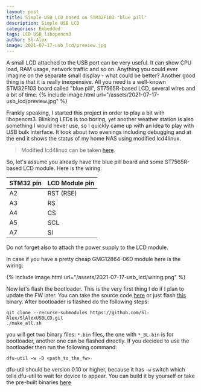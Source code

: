 ```yaml
---
layout: post
title: Simple USB LCD based on STM32F103 "blue pill"
description: Simple USB LCD
categories: Embedded
tags: LCD USB libopencm3
author: Sl-Alex
image: 2021-07-17-usb_lcd/preview.jpg
--- 
```


A small LCD attached to the USB port can be very useful. It can show CPU load, RAM usage, network traffic and so on. Anything you could ever imagine on the separate small display - what could be better? Another good thing is that it is really inexpensive. All you need is a well-known STM32F103 board called "blue pill", ST7565R-based LCD, several wires and a bit of time.
{% include image.html url="/assets/2021-07-17-usb_lcd/preview.jpg" %}




Frankly speaking, I started this project in order to play a bit with libopencm3. Blinking LEDs is too boring, yet another weather station is also something I would never use, so I quickly came up with an idea to play with USB bulk interface.
It took about two evenings including debugging and at the end it shows the status of my home NAS using modified lcd4linux.

> Modified lcd4linux can be taken [here][lcd4linux].

So, let's assume you already have the blue pill board and some ST7565R-based LCD module. Here is the wiring:

| STM32 pin | LCD Module pin |
|-----------|----------------|
| A2        | RST (RSE)      |
| A3        | RS             |
| A4        | CS             |
| A5        | SCL            |
| A7        | SI             |

Do not forget also to attach the power supply to the LCD module.

In case if you have a pretty cheap GMG12864-06D module here is the wiring:

{% include image.html url="/assets/2021-07-17-usb_lcd/wiring.png" %}

Now let's flash the bootloader. This is the very first thing I do if I plan to update the FW later. You can take the source code [here][bootloader] or just flash [this][bootloader_bin] binary.
After bootloader is flashed do the following steps:

```console
git clone --recurse-submodules https://github.com/Sl-Alex/SlAlexUSBLCD.git
./make_all.sh
```

you will get two binary files: `*.bin` files, the one with `*_BL.bin` is for bootloader,
another one can be flashed directly. If you decided to use the bootloader then run the following command:

```console
dfu-util -w -D <path_to_the_fw>
```

dfu-util should be version 0.10 or higher, because it has `-w` switch which tells dfu-util to wait for device to appear. You can build it by yourself or take the pre-built binaries [here][dfu-util]


[howto]: https://github.com/Sl-Alex/SlAlexUSBLCD
[lcd4linux]: https://github.com/Sl-Alex/lcd4linux
[bootloader]: https://github.com/Sl-Alex/STM32F103-bootloader
[bootloader_bin]: https://github.com/Sl-Alex/STM32F103-bootloader/raw/master/binaries/boot.Blue.bin
[dfu-util]: https://github.com/Sl-Alex/IRMP_STM32/tree/master/binaries/bootloader
